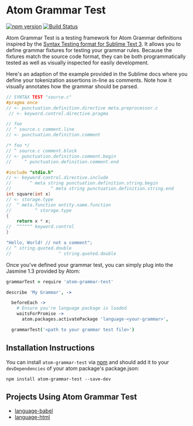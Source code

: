 # Atom Grammar Test

[![npm version](https://badge.fury.io/js/atom-grammar-test.svg)](https://badge.fury.io/js/atom-grammar-test)
[![Build Status](https://travis-ci.org/kevinastone/atom-grammar-test.svg?branch=master)](https://travis-ci.org/kevinastone/atom-grammar-test)

Atom Grammar Test is a testing framework for Atom Grammar definitions
inspired by the [Syntax Testing format for Sublime Text 3][sublime-testing].
It allows you to define grammar fixtures for testing your grammar rules.
Because the fixtures match the source code format, they can be both
programmatically tested as well as visually inspected for easily development.

Here's an adaption of the example provided in the Sublime docs where you
define your tokenization assertions in-line as comments.  Note how it visually
annotates how the grammar should be parsed.

```c
// SYNTAX TEST "source.c"
#pragma once
// <- punctuation.definition.directive meta.preprocessor.c
 // <- keyword.control.directive.pragma

// foo
// ^ source.c comment.line
// <- punctuation.definition.comment

/* foo */
// ^ source.c comment.block
// <- punctuation.definition.comment.begin
//     ^ punctuation.definition.comment.end

#include "stdio.h"
// <- keyword.control.directive.include
//       ^ meta string punctuation.definition.string.begin
//               ^ meta string punctuation.definition.string.end
int square(int x)
// <- storage.type
//  ^ meta.function entity.name.function
//         ^ storage.type
{
    return x * x;
//  ^^^^^^ keyword.control
}

"Hello, World! // not a comment";
// ^ string.quoted.double
//                  ^ string.quoted.double
```

Once you've defined your grammar test, you can simply plug into the Jasmine
1.3 provided by Atom:

```coffeescript
grammarTest = require 'atom-grammar-test'

describe 'My Grammar', ->

  beforeEach ->
    # Ensure you're language package is loaded
    waitsForPromise ->
      atom.packages.activatePackage 'language-<your-grammar>',

  grammarTest('<path to your grammar test file>')
```

## Installation Instructions

You can install `atom-grammar-test` via [npm][npm] and should add it to your
`devDependencies` of your atom package's package.json:

```
npm install atom-grammar-test --save-dev
```

## Projects Using Atom Grammar Test

- [language-babel](https://atom.io/packages/language-babel)
- [language-html](https://atom.io/packages/language-html)


[sublime-testing]: https://www.sublimetext.com/docs/3/syntax.html#Testing
[npm]: https://www.npmjs.com
